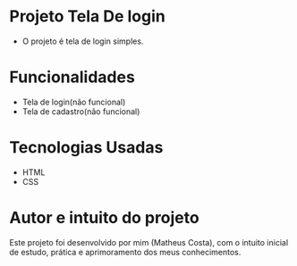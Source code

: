 # Projeto Tela De login

- O projeto é tela de login simples.

# Funcionalidades

- Tela de login(não funcional)
- Tela de cadastro(não funcional)

# Tecnologias Usadas

- HTML
- CSS

# Autor e intuito do projeto
Este projeto foi desenvolvido por mim (Matheus Costa), com o intuito inicial de estudo, prática e aprimoramento dos meus conhecimentos.
